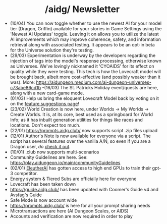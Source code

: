 <h1 align="center">/aidg/ Newsletter</h1>

- (10/04) You can now toggle whether to use the newest AI for your model tier (Dragon, Griffin) available for your stories in Game Settings using the 'Newest AI Updates' toggle. Leaving it on allows you to utilize the latest AI improvements which may improve coherence, safety, and information retrieval along with associated testing. It appears to be an opt-in beta for the Universe solution they're testing.
- (29/03) Experimentation is underway by the developers regarding the injection of tags into the model's response processing, otherwise known as Universes. We've lovingly nicknamed it 'CYOAIDS' for its effect on quality while they were testing. This tech is how the Lovecraft model will be brought back, albeit more cost-effective (and possibly weaker than it was). More: <https://aidungeon.medium.com/ai-dungeon-universes-c73abe86cd1b>
-(16/03) The St. Patricks Holiday event/quests are here, along with a new card-game mode.
- (01/03) Help us bring the eloquent Lovecraft Model back by voting on it on the [feature suggestions page](https://features.aidungeon.io/ideas/AID-I-1073)!
- (23/02) World Creation is now here, under Worlds -> My Worlds -> Create Worlds. It is, at its core, best used as a springboard for World Info; as it has inbuilt generation utilities for things like races and locations. Don't expect too much.
- (22/01) <https://prompts.aidg.club/> now supports script .zip files upload
- (12/01) Author's Note is now available for everyone via a script. The script has several features over the vanilla A/N, so even if you are a Dragon user, *do* [check it out](https://github.com/CoomersGuide/CoomersGuide.github.io/tree/main/Resources-And-Guides/Scripts/AuthorsNote). 
- (10/01) .club now supports multi-scenarios
- Community Guidelines are here. See: <https://play.aidungeon.io/main/communityGuidelines>
- (02/01) [EleutherAI](https://www.eleuther.ai/) has gotten access to high end GPUs to train their gpt-3 competitor.
- Energy system & Tiered Subs are officially here for everyone
- Lovecraft has been taken down
- <https://guide.aidg.club/> has been updated with Coomer's Guide v4 and Avsfag's Guide
- Safe Mode is now account wide
- <https://prompts.aidg.club/> is here for all your prompt sharing needs
- Microtransactions are here (AI Dungeon Scales, or AIDS)
- Accounts and verification are now required in order to play
